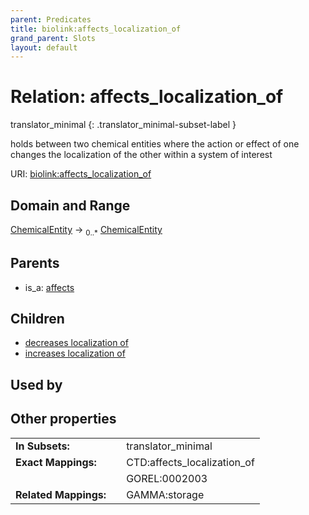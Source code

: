 ```yaml
---
parent: Predicates
title: biolink:affects_localization_of
grand_parent: Slots
layout: default
---
```


# Relation: affects_localization_of

translator_minimal
{: .translator_minimal-subset-label }


holds between two chemical entities where the action or effect of one changes the localization of the other within a system of interest

URI: [biolink:affects_localization_of](https://w3id.org/biolink/vocab/affects_localization_of)

## Domain and Range

[ChemicalEntity](ChemicalEntity.md) ->  <sub>0..\*</sub> [ChemicalEntity](ChemicalEntity.md)

## Parents

 *  is_a: [affects](affects.md)

## Children

 *  [decreases localization of](decreases_localization_of.md)
 *  [increases localization of](increases_localization_of.md)

## Used by


## Other properties

|  |  |  |
| --- | --- | --- |
| **In Subsets:** | | translator_minimal |
| **Exact Mappings:** | | CTD:affects_localization_of |
|  | | GOREL:0002003 |
| **Related Mappings:** | | GAMMA:storage |

